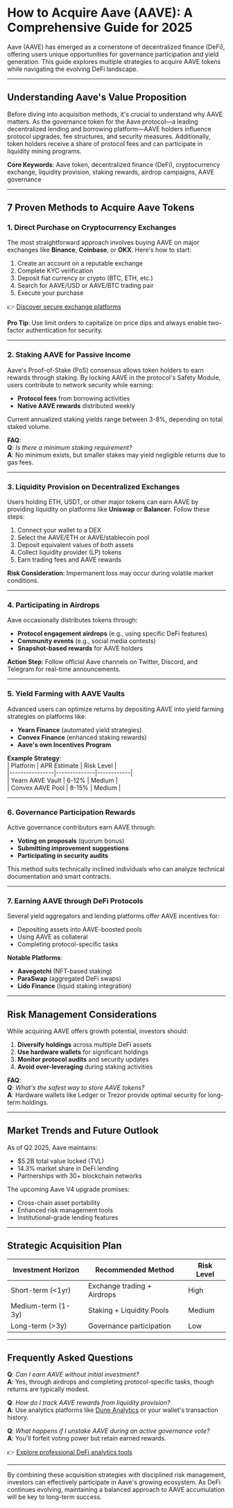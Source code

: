 # How to Acquire Aave (AAVE): A Comprehensive Guide for 2025  

Aave (AAVE) has emerged as a cornerstone of decentralized finance (DeFi), offering users unique opportunities for governance participation and yield generation. This guide explores multiple strategies to acquire AAVE tokens while navigating the evolving DeFi landscape.  

---

## Understanding Aave's Value Proposition  

Before diving into acquisition methods, it's crucial to understand why AAVE matters. As the governance token for the Aave protocol—a leading decentralized lending and borrowing platform—AAVE holders influence protocol upgrades, fee structures, and security measures. Additionally, token holders receive a share of protocol fees and can participate in liquidity mining programs.  

**Core Keywords**: Aave token, decentralized finance (DeFi), cryptocurrency exchange, liquidity provision, staking rewards, airdrop campaigns, AAVE governance  

---

## 7 Proven Methods to Acquire Aave Tokens  

### 1. Direct Purchase on Cryptocurrency Exchanges  
The most straightforward approach involves buying AAVE on major exchanges like **Binance**, **Coinbase**, or **OKX**. Here's how to start:  

1. Create an account on a reputable exchange  
2. Complete KYC verification  
3. Deposit fiat currency or crypto (BTC, ETH, etc.)  
4. Search for AAVE/USD or AAVE/BTC trading pair  
5. Execute your purchase  

👉 [Discover secure exchange platforms](https://bit.ly/okx-bonus)  

**Pro Tip**: Use limit orders to capitalize on price dips and always enable two-factor authentication for security.  

---

### 2. Staking AAVE for Passive Income  
Aave's Proof-of-Stake (PoS) consensus allows token holders to earn rewards through staking. By locking AAVE in the protocol's Safety Module, users contribute to network security while earning:  
- **Protocol fees** from borrowing activities  
- **Native AAVE rewards** distributed weekly  

Current annualized staking yields range between 3-8%, depending on total staked volume.  

**FAQ**:  
**Q**: *Is there a minimum staking requirement?*  
**A**: No minimum exists, but smaller stakes may yield negligible returns due to gas fees.  

---

### 3. Liquidity Provision on Decentralized Exchanges  
Users holding ETH, USDT, or other major tokens can earn AAVE by providing liquidity on platforms like **Uniswap** or **Balancer**. Follow these steps:  

1. Connect your wallet to a DEX  
2. Select the AAVE/ETH or AAVE/stablecoin pool  
3. Deposit equivalent values of both assets  
4. Collect liquidity provider (LP) tokens  
5. Earn trading fees and AAVE rewards  

**Risk Consideration**: Impermanent loss may occur during volatile market conditions.  

---

### 4. Participating in Airdrops  
Aave occasionally distributes tokens through:  
- **Protocol engagement airdrops** (e.g., using specific DeFi features)  
- **Community events** (e.g., social media contests)  
- **Snapshot-based rewards** for AAVE holders  

**Action Step**: Follow official Aave channels on Twitter, Discord, and Telegram for real-time announcements.  

---

### 5. Yield Farming with AAVE Vaults  
Advanced users can optimize returns by depositing AAVE into yield farming strategies on platforms like:  
- **Yearn Finance** (automated yield strategies)  
- **Convex Finance** (enhanced staking rewards)  
- **Aave's own Incentives Program**  

**Example Strategy**:  
| Platform       | APR Estimate | Risk Level |  
|----------------|--------------|------------|  
| Yearn AAVE Vault | 6-12%        | Medium     |  
| Convex AAVE Pool | 8-15%        | Medium     |  

---

### 6. Governance Participation Rewards  
Active governance contributors earn AAVE through:  
- **Voting on proposals** (quorum bonus)  
- **Submitting improvement suggestions**  
- **Participating in security audits**  

This method suits technically inclined individuals who can analyze technical documentation and smart contracts.  

---

### 7. Earning AAVE through DeFi Protocols  
Several yield aggregators and lending platforms offer AAVE incentives for:  
- Depositing assets into AAVE-boosted pools  
- Using AAVE as collateral  
- Completing protocol-specific tasks  

**Notable Platforms**:  
- **Aavegotchi** (NFT-based staking)  
- **ParaSwap** (aggregated DeFi swaps)  
- **Lido Finance** (liquid staking integration)  

---

## Risk Management Considerations  

While acquiring AAVE offers growth potential, investors should:  
1. **Diversify holdings** across multiple DeFi assets  
2. **Use hardware wallets** for significant holdings  
3. **Monitor protocol audits** and security updates  
4. **Avoid over-leveraging** during staking activities  

**FAQ**:  
**Q**: *What's the safest way to store AAVE tokens?*  
**A**: Hardware wallets like Ledger or Trezor provide optimal security for long-term holdings.  

---

## Market Trends and Future Outlook  

As of Q2 2025, Aave maintains:  
- $5.2B total value locked (TVL)  
- 14.3% market share in DeFi lending  
- Partnerships with 30+ blockchain networks  

The upcoming Aave V4 upgrade promises:  
- Cross-chain asset portability  
- Enhanced risk management tools  
- Institutional-grade lending features  

---

## Strategic Acquisition Plan  

| Investment Horizon | Recommended Method          | Risk Level |  
|--------------------|-----------------------------|------------|  
| Short-term (<1yr)  | Exchange trading + Airdrops | High       |  
| Medium-term (1-3y) | Staking + Liquidity Pools   | Medium     |  
| Long-term (>3y)    | Governance participation    | Low        |  

---

## Frequently Asked Questions  

**Q**: *Can I earn AAVE without initial investment?*  
**A**: Yes, through airdrops and completing protocol-specific tasks, though returns are typically modest.  

**Q**: *How do I track AAVE rewards from liquidity provision?*  
**A**: Use analytics platforms like [Dune Analytics](https://dune.com/) or your wallet's transaction history.  

**Q**: *What happens if I unstake AAVE during an active governance vote?*  
**A**: You'll forfeit voting power but retain earned rewards.  

👉 [Explore professional DeFi analytics tools](https://bit.ly/okx-bonus)  

---

By combining these acquisition strategies with disciplined risk management, investors can effectively participate in Aave's growing ecosystem. As DeFi continues evolving, maintaining a balanced approach to AAVE accumulation will be key to long-term success.